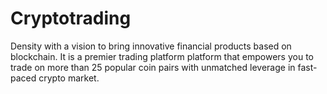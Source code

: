 # Cryptotrading
Density with a vision to bring innovative financial products based on blockchain. It is a premier trading platform platform that empowers you to trade on more than 25 popular coin pairs with unmatched leverage in fast-paced crypto market.
